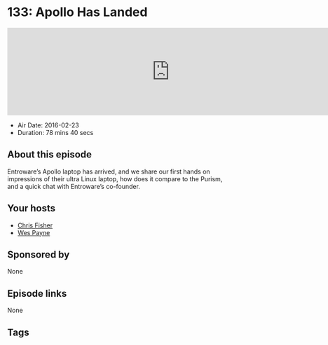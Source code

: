 # 133: Apollo Has Landed

<iframe src="https://player.fireside.fm/v2/RUkczH-V+8qWCo-xN?theme=dark" width="740" height="200" frameborder="0" scrolling="no"></iframe>

* Air Date: 2016-02-23
* Duration: 78 mins 40 secs

## About this episode

Entroware’s Apollo laptop has arrived, and we share our first hands on impressions of their ultra Linux laptop, how does it compare to the Purism, and a quick chat with Entroware’s co-founder.

## Your hosts
* [Chris Fisher](https://linuxunplugged.com/hosts/chrislas)
* [Wes Payne](https://linuxunplugged.com/hosts/wes)

## Sponsored by

None



## Episode links

None



## Tags

